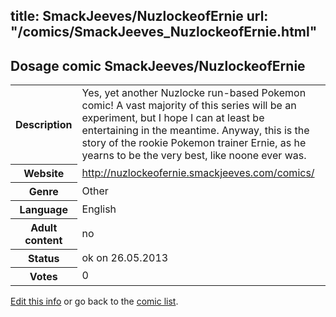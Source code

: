 title: SmackJeeves/NuzlockeofErnie
url: "/comics/SmackJeeves_NuzlockeofErnie.html"
---
Dosage comic SmackJeeves/NuzlockeofErnie
-----------------------------------------

<p id="msg"></p>
<script type="text/javascript">
if (window.location.search === '?edit_info_mail=sent_ok') {
  var elem = document.getElementById("msg");
  elem.innerHTML = 'Edited information sucessfully sent for review, which is usually done daily. Thanks!';
  elem.className = 'ok';
}
</script>
<table class="comicinfo">
<tr>
<th>Description</th><td>Yes, yet another Nuzlocke run-based Pokemon comic! A vast majority of this series will be an experiment, but I hope I can at least be entertaining in the meantime. Anyway, this is the story of the rookie Pokemon trainer Ernie, as he yearns to be the very best, like noone ever was.</td>
</tr>
<tr>
<th>Website</th><td><a href="http://nuzlockeofernie.smackjeeves.com/comics/">http://nuzlockeofernie.smackjeeves.com/comics/</a></td>
</tr>
<tr>
<th>Genre</th><td>Other</td>
</tr>
<tr>
<th>Language</th><td>English</td>
</tr>
<tr>
<th>Adult content</th><td>no</td>
</tr>
<tr>
<th>Status</th><td>ok on 26.05.2013</td>
</tr>
<tr>
<th>Votes</th><td>0</td>
</tr>
</table>

[Edit this info](SmackJeeves_NuzlockeofErnie_edit.html) or go back to the [comic list](../comic-index.html).
